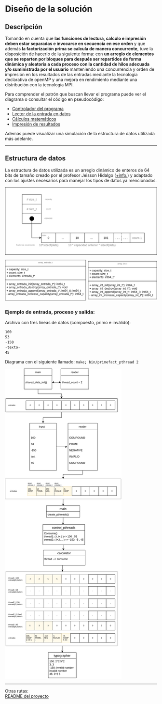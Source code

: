 
# Diseño de la solución

## **Descripción**

Tomando en cuenta que **las funciones de lectura, calculo e impresión deben estar separadas e invocarse en secuencia en ese orden** y que además **la factorización prima se calcula de manera concurrente**, tuve la disposición de hacerlo de la siguiente forma: con **un arreglo de elementos que se reparten por bloques para después ser repartidos de forma dinámica y aleatoria a cada proceso con la cantidad de hilos adecuada y/o suministrada por el usuario** manteniendo una concurrencia y orden de impresión en los resultados de las entradas mediante la tecnología declarativa de openMP y una mejora en rendimiento mediante una distribución con la tecnología MPI.

Para comprender el patrón que buscan llevar el programa puede ver el diagrama o consultar el código en pseudocódigo:

- [Controlador del programa](./main.pseudo)
- [Lector de la entrada en datos](./reader.pseudo)
- [Cálculos matemáticos](./calculator.pseudo)
- [Impresión de resultados](./typographer.pseudo)

Además puede visualizar una simulación de la estructura de datos utilizada más adelante.

---

## Estructura de datos

La estructura de datos utilizada es un arreglo dinámico de enteros de 64 bits de tamaño creado por el profesor Jeisson Hidalgo ([+info.](../README.md)) y adaptado con los ajustes necesarios para manejar los tipos de datos ya mencionados.

![Estructura del arreglo](./img/data_structure.png)

![UML](./img/arrayUML.png)

### **Ejemplo de entrada, proceso y salida:**

Archivo con tres líneas de datos (compuesto, primo e inválido):

~~~txt
100 
53
-150
-texto-
45
~~~

Diagrama con el siguiente llamado: `make; bin/primefact_pthread 2`

![Diagrama de memoria](./img/diagram.png)

---

Otras rutas:  
[README del proyecto](../README.md)
